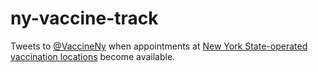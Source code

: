 # ny-vaccine-track

Tweets to [@VaccineNy](https://twitter.com/VaccineNy) when appointments at [New York State-operated vaccination locations](https://am-i-eligible.covid19vaccine.health.ny.gov) become available.


